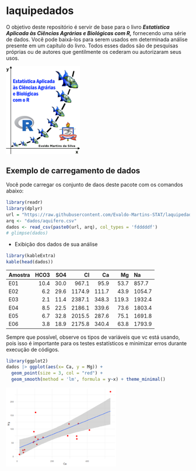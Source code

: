 
<!-- README.md is generated from README.Rmd. Please edit that file -->

# laquipedados

<!-- badges: start -->
<!-- badges: end -->

O objetivo deste repositório é servir de base para o livro
***Estatística Aplicada às Ciências Agrárias e Biológicas com R,***
fornecendo uma série de dados. Você pode baixá-los para serem usados em
determinada análise presente em um capítulo do livro. Todos esses dados
são de pesquisas próprias ou de autores que gentilmente os cederam ou
autorizaram seus usos.

<img src="images/Capa de Esta Pesqueira_3.png" width="40%" />

## Exemplo de carregamento de dados

Você pode carregar os conjunto de daos deste pacote com os comandos
abaixo:

``` r
library(readr)
library(dplyr)
url = "https://raw.githubusercontent.com/Evaldo-Martins-STAT/laquipedados/master/"
arq <- "dados/aquifero.csv"
dados <- read_csv(paste0(url, arq), col_types = 'fdddddf')
# glimpse(dados)
```

- Exibição dos dados de sua análise

``` r
library(kableExtra)
kable(head(dados))
```

<table>
<thead>
<tr>
<th style="text-align:left;">
Amostra
</th>
<th style="text-align:right;">
HCO3
</th>
<th style="text-align:right;">
SO4
</th>
<th style="text-align:right;">
Cl
</th>
<th style="text-align:right;">
Ca
</th>
<th style="text-align:right;">
Mg
</th>
<th style="text-align:left;">
Na
</th>
</tr>
</thead>
<tbody>
<tr>
<td style="text-align:left;">
E01
</td>
<td style="text-align:right;">
10.4
</td>
<td style="text-align:right;">
30.0
</td>
<td style="text-align:right;">
967.1
</td>
<td style="text-align:right;">
95.9
</td>
<td style="text-align:right;">
53.7
</td>
<td style="text-align:left;">
857.7
</td>
</tr>
<tr>
<td style="text-align:left;">
E02
</td>
<td style="text-align:right;">
6.2
</td>
<td style="text-align:right;">
29.6
</td>
<td style="text-align:right;">
1174.9
</td>
<td style="text-align:right;">
111.7
</td>
<td style="text-align:right;">
43.9
</td>
<td style="text-align:left;">
1054.7
</td>
</tr>
<tr>
<td style="text-align:left;">
E03
</td>
<td style="text-align:right;">
2.1
</td>
<td style="text-align:right;">
11.4
</td>
<td style="text-align:right;">
2387.1
</td>
<td style="text-align:right;">
348.3
</td>
<td style="text-align:right;">
119.3
</td>
<td style="text-align:left;">
1932.4
</td>
</tr>
<tr>
<td style="text-align:left;">
E04
</td>
<td style="text-align:right;">
8.5
</td>
<td style="text-align:right;">
22.5
</td>
<td style="text-align:right;">
2186.1
</td>
<td style="text-align:right;">
339.6
</td>
<td style="text-align:right;">
73.6
</td>
<td style="text-align:left;">
1803.4
</td>
</tr>
<tr>
<td style="text-align:left;">
E05
</td>
<td style="text-align:right;">
6.7
</td>
<td style="text-align:right;">
32.8
</td>
<td style="text-align:right;">
2015.5
</td>
<td style="text-align:right;">
287.6
</td>
<td style="text-align:right;">
75.1
</td>
<td style="text-align:left;">
1691.8
</td>
</tr>
<tr>
<td style="text-align:left;">
E06
</td>
<td style="text-align:right;">
3.8
</td>
<td style="text-align:right;">
18.9
</td>
<td style="text-align:right;">
2175.8
</td>
<td style="text-align:right;">
340.4
</td>
<td style="text-align:right;">
63.8
</td>
<td style="text-align:left;">
1793.9
</td>
</tr>
</tbody>
</table>

Sempre que possível, observe os tipos de variáveis que vc está usando,
pois isso é importante para os testes estatísticos e minimizar erros
durante execução de códigos.

``` r
library(ggplot2)
dados |> ggplot(aes(x= Ca, y = Mg)) +
  geom_point(size = 3, col = "red") +
  geom_smooth(method = 'lm', formula = y~x) + theme_minimal()
```

<img src="man/figures/README-unnamed-chunk-3-1.png" width="60%" />
